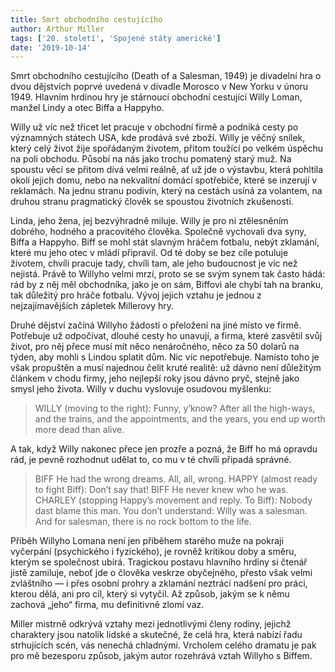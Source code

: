 ```yaml
---
title: Smrt obchodního cestujícího
author: Arthur Miller
tags: ['20. století', 'Spojené státy americké']
date: '2019-10-14'
---
```


Smrt obchodního cestujícího (Death of a Salesman, 1949) je divadelní hra o dvou dějstvích poprvé uvedená v divadle Morosco v New Yorku v únoru 1949. Hlavním hrdinou hry je stárnoucí obchodní cestující Willy Loman, manžel Lindy a otec Biffa a Happyho.

Willy už víc než třicet let pracuje v obchodní firmě a podniká cesty po významných státech USA, kde prodává své zboží. Willy je věčný snílek, který celý život žije spořádaným životem, přitom toužící po velkém úspěchu na poli obchodu. Působí na nás jako trochu pomatený starý muž. Na spoustu věcí se přitom dívá velmi reálně, ať už jde o výstavbu, která pohltila okolí jejich domu, nebo na nekvalitní domácí spotřebiče, které se inzerují v reklamách. Na jednu stranu podivín, který na cestách usíná za volantem, na druhou stranu pragmatický člověk se spoustou životních zkušeností.

Linda, jeho žena, jej bezvýhradně miluje. Willy je pro ni ztělesněním dobrého, hodného a pracovitého člověka. Společně vychovali dva syny, Biffa a Happyho. Biff se mohl stát slavným hráčem fotbalu, nebýt zklamání, které mu jeho otec v mládí připravil. Od té doby se bez cíle potuluje životem, chvíli pracuje tady, chvíli tam, ale jeho budoucnost je víc než nejistá. Právě to Willyho velmi mrzí, proto se se svým synem tak často hádá: rád by z něj měl obchodníka, jako je on sám, Biffovi ale chybí tah na branku, tak důležitý pro hráče fotbalu. Vývoj jejich vztahu je jednou z nejzajímavějších zápletek Millerovy hry.

Druhé dějství začíná Willyho žádostí o přeložení na jiné místo ve firmě. Potřebuje už odpočívat, dlouhé cesty ho unavují, a firma, které zasvětil svůj život, pro něj přece musí mít něco nenáročného, něco za 50 dolarů na týden, aby mohli s Lindou splatit dům. Nic víc nepotřebuje. Namísto toho je však propuštěn a musí najednou čelit kruté realitě: už dávno není důležitým článkem v chodu firmy, jeho nejlepší roky jsou dávno pryč, stejně jako smysl jeho života. Willy v duchu vyslovuje osudovou myšlenku:


> WILLY (moving to the right): Funny, y’know? After all the high-ways, and the trains, and the appointments, and the years, you end up worth more dead than alive.

A tak, když Willy nakonec přece jen prozře a pozná, že Biff ho má opravdu rád, je pevně rozhodnut udělat to, co mu v té chvíli připadá správné.


> BIFF He had the wrong dreams. All, all, wrong.
> HAPPY (almost ready to fight Biff): Don’t say that!
> BIFF He never knew who he was.
> CHARLEY (stopping Happy’s movement and reply. To Biff): Nobody dast blame this man. You don’t understand: Willy was a salesman. And for salesman, there is no rock bottom to the life.

Příběh Willyho Lomana není jen příběhem starého muže na pokraji vyčerpání (psychického i fyzického), je rovněž kritikou doby a směru, kterým se společnost ubírá. Tragickou postavu hlavního hrdiny si čtenář jistě zamiluje, neboť jde o člověka veskrze obyčejného, přesto však velmi zvláštního — i přes osobní prohry a zklamání neztrácí nadšení pro práci, kterou dělá, ani pro cíl, který si vytyčil. Až způsob, jakým se k němu zachová „jeho“ firma, mu definitivně zlomí vaz.

Miller mistrně odkrývá vztahy mezi jednotlivými členy rodiny, jejichž charaktery jsou natolik lidské a skutečné, že celá hra, která nabízí řadu strhujících scén, vás nenechá chladnými. Vrcholem celého dramatu je pak pro mě bezesporu způsob, jakým autor rozehrává vztah Willyho s Biffem.

